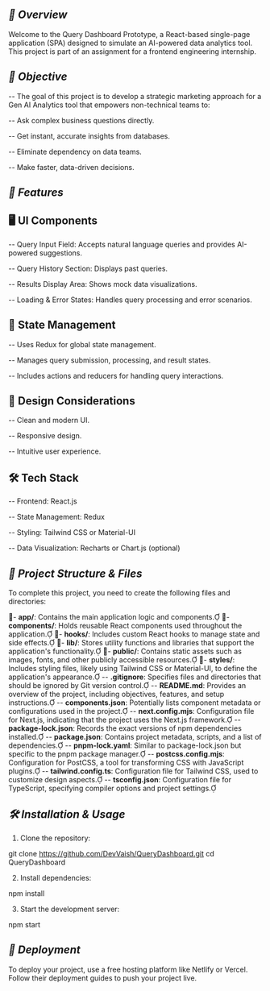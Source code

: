## *📌 Overview*

Welcome to the Query Dashboard Prototype, a React-based single-page application (SPA) designed to simulate an AI-powered data analytics tool. This project is part of an assignment for a frontend engineering internship.

## *🚀 Objective*

-- The goal of this project is to develop a strategic marketing approach for a Gen AI Analytics tool that empowers non-technical teams to:

-- Ask complex business questions directly.

-- Get instant, accurate insights from databases.

-- Eliminate dependency on data teams.

-- Make faster, data-driven decisions.


## *📜 Features*

## 🖥️ UI Components

-- Query Input Field: Accepts natural language queries and provides AI-powered suggestions.

-- Query History Section: Displays past queries.

-- Results Display Area: Shows mock data visualizations.

-- Loading & Error States: Handles query processing and error scenarios.

## 🔧 State Management

-- Uses Redux for global state management.

-- Manages query submission, processing, and result states.

-- Includes actions and reducers for handling query interactions.

## 🎨 Design Considerations

-- Clean and modern UI.

-- Responsive design.

-- Intuitive user experience.

## 🛠️ Tech Stack

-- Frontend: React.js

-- State Management: Redux

-- Styling: Tailwind CSS or Material-UI

-- Data Visualization: Recharts or Chart.js (optional)


## *📂 Project Structure & Files*

To complete this project, you need to create the following files and directories:

📂- **app/**: Contains the main application logic and components.
📂- **components/**: Holds reusable React components used throughout the application.
📂- **hooks/**: Includes custom React hooks to manage state and side effects.
📂- **lib/**: Stores utility functions and libraries that support the application's functionality.
📂- **public/**: Contains static assets such as images, fonts, and other publicly accessible resources.
📂- **styles/**: Includes styling files, likely using Tailwind CSS or Material-UI, to define the application's appearance.
-- **.gitignore**: Specifies files and directories that should be ignored by Git version control.
-- **README.md**: Provides an overview of the project, including objectives, features, and setup instructions.
-- **components.json**: Potentially lists component metadata or configurations used in the project.
-- **next.config.mjs**: Configuration file for Next.js, indicating that the project uses the Next.js framework.
-- **package-lock.json**: Records the exact versions of npm dependencies installed.
-- **package.json**: Contains project metadata, scripts, and a list of dependencies.
-- **pnpm-lock.yaml**: Similar to package-lock.json but specific to the pnpm package manager.
-- **postcss.config.mjs**: Configuration for PostCSS, a tool for transforming CSS with JavaScript plugins.
-- **tailwind.config.ts**: Configuration file for Tailwind CSS, used to customize design aspects.
-- **tsconfig.json**: Configuration file for TypeScript, specifying compiler options and project settings.


## *🛠️ Installation & Usage*

1. Clone the repository:

git clone https://github.com/DevVaish/QueryDashboard.git
cd QueryDashboard

2. Install dependencies:

npm install

3. Start the development server:

npm start


## *📌 Deployment*

To deploy your project, use a free hosting platform like Netlify or Vercel. Follow their deployment guides to push your project live.
